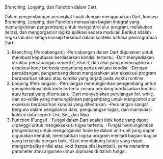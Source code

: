 Branching, Looping, dan Function dalam Dart

Dalam pengembangan perangkat lunak dengan menggunakan Dart, konsep Branching, Looping, dan Function merupakan bagian integral yang memungkinkan pengembang untuk mengontrol alur program, melakukan iterasi, dan mengorganisir logika aplikasi secara modular. 
Berikut adalah ringkasan dari ketiga konsep tersebut dalam konteks bahasa pemrograman Dart:

1. Branching (Percabangan):
	-Percabangan dalam Dart digunakan untuk membuat keputusan berdasarkan kondisi tertentu.
    -Dart menyediakan struktur percabangan seperti if, else if, dan else yang memungkinkan eksekusi kode berbeda tergantung pada evaluasi kondisi.
    -Dengan percabangan, pengembang dapat mengarahkan alur eksekusi program berdasarkan situasi atau kondisi yang terjadi pada waktu runtime.
2. Looping (Perulangan):
	-Perulangan memungkinkan pengembang untuk mengeksekusi blok kode tertentu secara berulang berdasarkan kondisi atau iterasi yang ditentukan.
    -Dart menyediakan perulangan for, while, dan do-while yang memungkinkan pengembang untuk mengontrol alur eksekusi berdasarkan kondisi yang ditentukan.
    -Perulangan sangat berguna dalam pengolahan data, pengulangan tugas, dan manipulasi koleksi data seperti List, Set, dan Map.
3. Function (Fungsi):
	-Fungsi dalam Dart adalah blok kode yang dapat dipanggil untuk mengeksekusi tugas tertentu.
    -Fungsi memungkinkan pengembang untuk mengorganisir kode ke dalam unit-unit yang dapat digunakan kembali, memisahkan logika program menjadi bagian-bagian yang terkelola dengan baik.
    -Dart mendukung fungsi yang dapat mengembalikan nilai atau void (tanpa nilai kembali), serta menerima parameter atau argumen untuk diproses di dalam fungsi.
